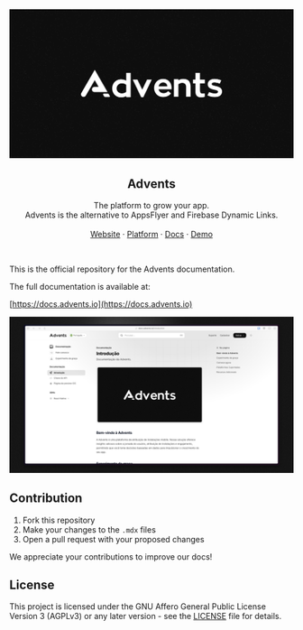 <a href="https://advents.io/?utm_medium=social&utm_source=github&utm_campaign=docs-repo">
  <img alt="Advents brand." src="./.github/og.png">
</a>

<h2 align="center">Advents</h2>

<p align="center">
  The platform to grow your app.
  <br />
  Advents is the alternative to AppsFlyer and Firebase Dynamic Links.
  <br />
  <br />
  <a href="https://advents.io/?utm_medium=social&utm_source=github&utm_campaign=docs-repo">Website</a>
  ·
  <a href="https://app.advents.io">Platform</a>
  ·
  <a href="https://docs.advents.io">Docs</a>
  ·
  <a href="https://www.youtube.com/watch?v=3fAn__YR6jI">Demo</a>
</p>

<br />

This is the official repository for the Advents documentation.

The full documentation is available at:

[https://docs.advents.io](https://docs.advents.io)

<a href="https://advents.io/?utm_medium=social&utm_source=github&utm_campaign=docs-repo">
  <img alt="Advents docs page preview." src="./.github/preview-docs.png">
</a>

## Contribution

1. Fork this repository
2. Make your changes to the `.mdx` files
3. Open a pull request with your proposed changes

We appreciate your contributions to improve our docs!

## License

This project is licensed under the GNU Affero General Public License Version 3 (AGPLv3) or any later version - see the [LICENSE](LICENSE.md) file for details.
